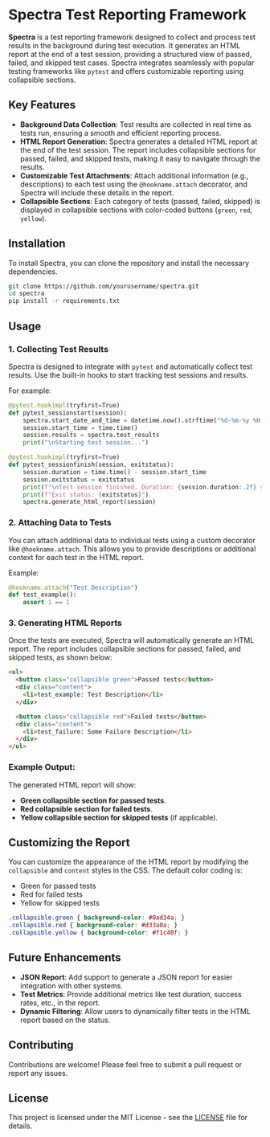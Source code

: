 
# Spectra Test Reporting Framework

**Spectra** is a test reporting framework designed to collect and process test results in the background during test execution. It generates an HTML report at the end of a test session, providing a structured view of passed, failed, and skipped test cases. Spectra integrates seamlessly with popular testing frameworks like `pytest` and offers customizable reporting using collapsible sections.

## Key Features

- **Background Data Collection**: Test results are collected in real time as tests run, ensuring a smooth and efficient reporting process.
- **HTML Report Generation**: Spectra generates a detailed HTML report at the end of the test session. The report includes collapsible sections for passed, failed, and skipped tests, making it easy to navigate through the results.
- **Customizable Test Attachments**: Attach additional information (e.g., descriptions) to each test using the `@hookname.attach` decorator, and Spectra will include these details in the report.
- **Collapsible Sections**: Each category of tests (passed, failed, skipped) is displayed in collapsible sections with color-coded buttons (`green`, `red`, `yellow`).

## Installation

To install Spectra, you can clone the repository and install the necessary dependencies.

```bash
git clone https://github.com/yourusername/spectra.git
cd spectra
pip install -r requirements.txt
```

## Usage

### 1. Collecting Test Results

Spectra is designed to integrate with `pytest` and automatically collect test results. Use the built-in hooks to start tracking test sessions and results.

For example:

```python
@pytest.hookimpl(tryfirst=True)
def pytest_sessionstart(session):
    spectra.start_date_and_time = datetime.now().strftime("%d-%m-%y %H:%M:%S")
    session.start_time = time.time()
    session.results = spectra.test_results
    print("\nStarting test session...")

@pytest.hookimpl(tryfirst=True)
def pytest_sessionfinish(session, exitstatus):
    session.duration = time.time() - session.start_time
    session.exitstatus = exitstatus
    print(f"\nTest session finished. Duration: {session.duration:.2f} seconds")
    print(f"Exit status: {exitstatus}")
    spectra.generate_html_report(session)
```

### 2. Attaching Data to Tests

You can attach additional data to individual tests using a custom decorator like `@hookname.attach`. This allows you to provide descriptions or additional context for each test in the HTML report.

Example:

```python
@hookname.attach("Test Description")
def test_example():
    assert 1 == 1
```

### 3. Generating HTML Reports

Once the tests are executed, Spectra will automatically generate an HTML report. The report includes collapsible sections for passed, failed, and skipped tests, as shown below:

```html
<ul>
  <button class="collapsible green">Passed tests</button>
  <div class="content">
    <li>test_example: Test Description</li>
  </div>

  <button class="collapsible red">Failed tests</button>
  <div class="content">
    <li>test_failure: Some Failure Description</li>
  </div>
</ul>
```

### Example Output:

The generated HTML report will show:
- **Green collapsible section for passed tests**.
- **Red collapsible section for failed tests**.
- **Yellow collapsible section for skipped tests** (if applicable).

## Customizing the Report

You can customize the appearance of the HTML report by modifying the `collapsible` and `content` styles in the CSS. The default color coding is:
- Green for passed tests
- Red for failed tests
- Yellow for skipped tests

```css
.collapsible.green { background-color: #0ad34a; }
.collapsible.red { background-color: #d33a0a; }
.collapsible.yellow { background-color: #f1c40f; }
```

## Future Enhancements

- **JSON Report**: Add support to generate a JSON report for easier integration with other systems.
- **Test Metrics**: Provide additional metrics like test duration, success rates, etc., in the report.
- **Dynamic Filtering**: Allow users to dynamically filter tests in the HTML report based on the status.

## Contributing

Contributions are welcome! Please feel free to submit a pull request or report any issues.

## License

This project is licensed under the MIT License - see the [LICENSE](LICENSE) file for details.
